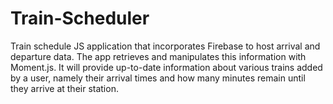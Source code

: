 # Train-Scheduler

Train schedule JS application that incorporates Firebase to host arrival and departure data. The app retrieves and manipulates this information with Moment.js. It will provide up-to-date information about various trains added by a user, namely their arrival times and how many minutes remain until they arrive at their station.
